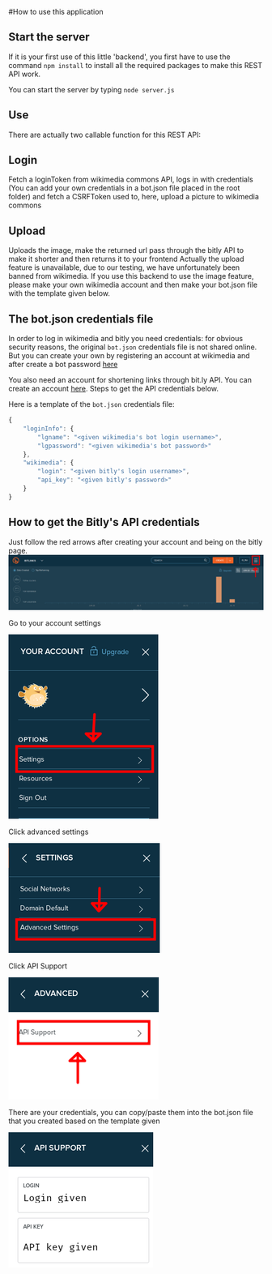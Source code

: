 #How to use this application

## Start the server
If it is your first use of this little 'backend', you first have to use the command `npm install` to install all the required packages to make this REST API work.

You can start the server by typing `node server.js`

## Use
There are actually two callable function for this REST API:

## Login
Fetch a loginToken from wikimedia commons API, logs in with credentials (You can add your own credentials in a bot.json file placed in the root folder) and fetch a CSRFToken used to, here, upload a picture to wikimedia commons

## Upload
Uploads the image, make the returned url pass through the bitly API to make it shorter and then returns it to your frontend
Actually the upload feature is unavailable, due to our testing, we have unfortunately been banned from wikimedia. If you use this backend to use the image feature, please make your own wikimedia account and then make your bot.json file with the template given below.

## The bot.json credentials file
In order to log in wikimedia and bitly you need credentials: for obvious security reasons, the original `bot.json` credentials file is not shared online. But you can create your own by registering an account at wikimedia and after create a bot password <a href="https://www.mediawiki.org/wiki/Special:BotPasswords">here</a>

You also need an account for shortening links through bit.ly API. You can create an account <a href="https://bitly.com/a/sign_in">here</a>. Steps to get the API credentials below.

Here is a template of the `bot.json` credentials file: 
```js
{
    "loginInfo": {
        "lgname": "<given wikimedia's bot login username>",
        "lgpassword": "<given wikimedia's bot password>"
    },
    "wikimedia": {
        "login": "<given bitly's login username>",
        "api_key": "<given bitly's password>"
    }
}
```

## How to get the Bitly's API credentials
Just follow the red arrows after creating your account and being on the bitly page.
<img src="./readmePICS/bitlyUI.png"><br>
<p>Go to your account settings</p>
<img src="./readmePICS/bitlyACCOUNTDETAILS.png"><br>
<p>Click advanced settings</p>
<img src="./readmePICS/bitlyAccountSettings.png"><br>
<p>Click API Support</p>
<img src="./readmePICS/bitlyAdvancedSettings.png"><br>
<p>There are your credentials, you can copy/paste them into the bot.json file that you created based on the template given</p>
<img src="./readmePICS/bitlyAPICredentials.png"><br>
